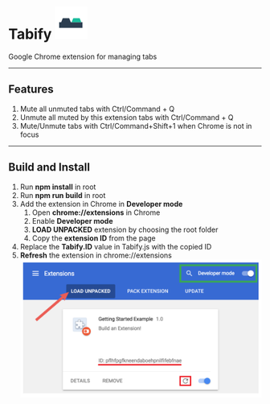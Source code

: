 # Tabify ![alt text](icons/tabs_64.png "Tabify")

Google Chrome extension for managing tabs
***

## Features
1. Mute all unmuted tabs with Ctrl/Command + Q
2. Unmute all muted by this extension tabs with Ctrl/Command + Q
3. Mute/Unmute tabs with Ctrl/Command+Shift+1 when Chrome is not in focus
***

## Build and Install
1. Run **npm install** in root
2. Run **npm run build** in root
3. Add the extension in Chrome in **Developer mode**
   1. Open **chrome://extensions** in Chrome
   2. Enable **Developer mode**
   3. **LOAD UNPACKED** extension by choosing the root folder
   4. Copy the **extension ID** from the page
4. Replace the **Tabify.ID** value in Tabify.js with the copied ID
5. **Refresh** the extension in chrome://extensions
![alt text](images/chrome_extensions.png "chrome://extensions")